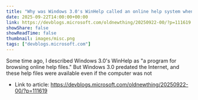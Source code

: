 ```yaml
---
title: "Why was Windows 3.0's WinHelp called an online help system when it ran offline?"
date: 2025-09-22T14:00:00+00:00
link: https://devblogs.microsoft.com/oldnewthing/20250922-00/?p=111619
showShare: false
showReadTime: false
thumbnail: images/misc.png
tags: ["devblogs.microsoft.com"]
---
```

Some time ago, I described Windows 3.0's WinHelp as "a program for browsing online help files." But Windows 3.0 predated the Internet, and these help files were available even if the computer was not

- Link to article: https://devblogs.microsoft.com/oldnewthing/20250922-00/?p=111619